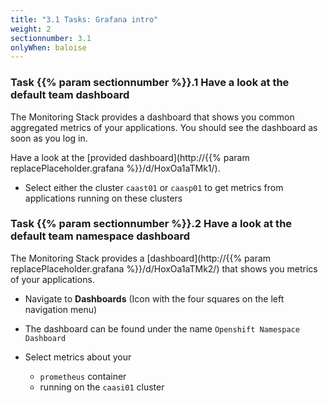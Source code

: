 ```yaml
---
title: "3.1 Tasks: Grafana intro"
weight: 2
sectionnumber: 3.1
onlyWhen: baloise
---
```


### Task {{% param sectionnumber %}}.1 Have a look at the default team dashboard

The Monitoring Stack provides a dashboard that shows you common aggregated metrics of your applications. You should see the dashboard as soon as you log in.

Have a look at the [provided dashboard](http://{{% param replacePlaceholder.grafana %}}/d/HoxOa1aTMk1/).

* Select either the cluster `caast01` or `caasp01` to get metrics from applications running on these clusters

### Task {{% param sectionnumber %}}.2 Have a look at the default team namespace dashboard

The Monitoring Stack provides a [dashboard](http://{{% param replacePlaceholder.grafana %}}/d/HoxOa1aTMk2/) that shows you metrics of your applications.

* Navigate to **Dashboards** (Icon with the four squares on the left navigation menu)
* The dashboard can be found under the name `Openshift Namespace Dashboard`

* Select metrics about your
  * `prometheus` container
  * running on the `caasi01` cluster
